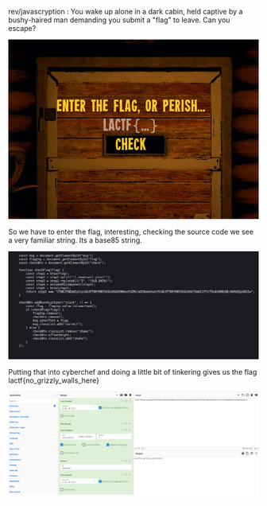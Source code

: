 rev/javascryption : You wake up alone in a dark cabin, held captive by a bushy-haired man demanding you submit a "flag" to leave. Can you escape?

![image](https://github.com/0x4xel0rd/Writeups/blob/7157ffee36ea8842c411ff2672f433b5f8449a04/lactf2025/images/javascryption0.png)

So we have to enter the flag, interesting, checking the source code we see a very familiar string. Its a base85 string.

![image](lactf2025/images/javascryption1.png)

Putting that into cyberchef and doing a little bit of tinkering gives us the flag lactf{no_grizzly_walls_here}

![image](lactf2025/images/javascryption2.png)
